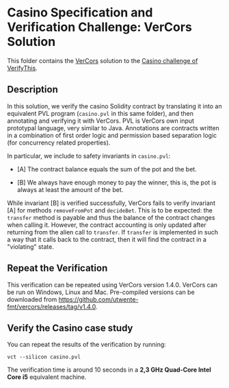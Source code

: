 # Casino Specification and Verification Challenge: VerCors Solution

This folder contains the [VerCors](https://vercors.ewi.utwente.nl/) solution to the [Casino challenge of VerifyThis](https://verifythis.github.io/casino/). 

## Description

In this solution, we verify the casino Solidity contract by translating it into an equivalent PVL program (`casino.pvl` in this same folder), and then annotating and verifying it with VerCors. PVL is VerCors own input prototypal language, very similar to Java. Annotations are contracts written in a combination of first order logic and permission based separation logic (for concurrency related properties).

In particular,  we include to safety invariants in `casino.pvl`:
  
- [A] The contract balance equals the sum of the pot and the bet. 
  
- [B] We always have enough money to pay the winner, this is, the pot is always at least the amount of the bet.

While invariant [B] is verified successfully, VerCors fails to verify invariant [A] for methods `removeFromPot` and `decideBet`. This is to be expected: the `transfer` method is payable and thus the balance of the contract changes when calling it. However, the contract accounting is only updated after returning from the alien call to `transfer`. If `transfer` is implemented in such a way that it calls back to the contract, then it will find the contract in a "violating" state. 


## Repeat the Verification

This verification can be repeated using VerCors version 1.4.0. VerCors can be run on Windows, Linux and Mac. Pre-compiled versions can be downloaded from https://github.com/utwente-fmt/vercors/releases/tag/v1.4.0. 

## Verify the Casino case study

You can repeat the results of the verification by running:

    vct --silicon casino.pvl

The verification time is around 10 seconds in a __2,3 GHz Quad-Core Intel Core i5__ equivalent machine.